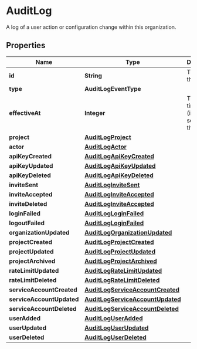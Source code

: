 

# AuditLog

A log of a user action or configuration change within this organization.

## Properties

| Name | Type | Description | Notes |
|------------ | ------------- | ------------- | -------------|
|**id** | **String** | The ID of this log. |  |
|**type** | **AuditLogEventType** |  |  |
|**effectiveAt** | **Integer** | The Unix timestamp (in seconds) of the event. |  |
|**project** | [**AuditLogProject**](AuditLogProject.md) |  |  [optional] |
|**actor** | [**AuditLogActor**](AuditLogActor.md) |  |  |
|**apiKeyCreated** | [**AuditLogApiKeyCreated**](AuditLogApiKeyCreated.md) |  |  [optional] |
|**apiKeyUpdated** | [**AuditLogApiKeyUpdated**](AuditLogApiKeyUpdated.md) |  |  [optional] |
|**apiKeyDeleted** | [**AuditLogApiKeyDeleted**](AuditLogApiKeyDeleted.md) |  |  [optional] |
|**inviteSent** | [**AuditLogInviteSent**](AuditLogInviteSent.md) |  |  [optional] |
|**inviteAccepted** | [**AuditLogInviteAccepted**](AuditLogInviteAccepted.md) |  |  [optional] |
|**inviteDeleted** | [**AuditLogInviteAccepted**](AuditLogInviteAccepted.md) |  |  [optional] |
|**loginFailed** | [**AuditLogLoginFailed**](AuditLogLoginFailed.md) |  |  [optional] |
|**logoutFailed** | [**AuditLogLoginFailed**](AuditLogLoginFailed.md) |  |  [optional] |
|**organizationUpdated** | [**AuditLogOrganizationUpdated**](AuditLogOrganizationUpdated.md) |  |  [optional] |
|**projectCreated** | [**AuditLogProjectCreated**](AuditLogProjectCreated.md) |  |  [optional] |
|**projectUpdated** | [**AuditLogProjectUpdated**](AuditLogProjectUpdated.md) |  |  [optional] |
|**projectArchived** | [**AuditLogProjectArchived**](AuditLogProjectArchived.md) |  |  [optional] |
|**rateLimitUpdated** | [**AuditLogRateLimitUpdated**](AuditLogRateLimitUpdated.md) |  |  [optional] |
|**rateLimitDeleted** | [**AuditLogRateLimitDeleted**](AuditLogRateLimitDeleted.md) |  |  [optional] |
|**serviceAccountCreated** | [**AuditLogServiceAccountCreated**](AuditLogServiceAccountCreated.md) |  |  [optional] |
|**serviceAccountUpdated** | [**AuditLogServiceAccountUpdated**](AuditLogServiceAccountUpdated.md) |  |  [optional] |
|**serviceAccountDeleted** | [**AuditLogServiceAccountDeleted**](AuditLogServiceAccountDeleted.md) |  |  [optional] |
|**userAdded** | [**AuditLogUserAdded**](AuditLogUserAdded.md) |  |  [optional] |
|**userUpdated** | [**AuditLogUserUpdated**](AuditLogUserUpdated.md) |  |  [optional] |
|**userDeleted** | [**AuditLogUserDeleted**](AuditLogUserDeleted.md) |  |  [optional] |



